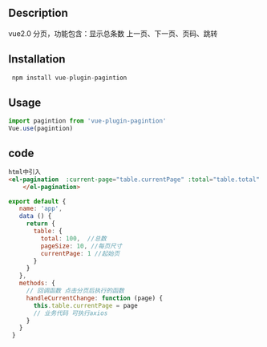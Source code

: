 
## Description

vue2.0 分页，功能包含：显示总条数 上一页、下一页、页码、跳转

## Installation

```javascript
 npm install vue-plugin-pagintion
```

## Usage

```javascript
import pagintion from 'vue-plugin-pagintion'
Vue.use(pagintion)
```

## code
```html 
html中引入
<el-pagination  :current-page="table.currentPage" :total="table.total" style="float:right" :page-size="table.pageSize" @current-change="handleCurrentChange" >
    </el-pagination>
```
```javascript
export default {
   name: 'app',
   data () {
     return {
       table: {
         total: 100,  //总数
         pageSize: 10, //每页尺寸
         currentPage: 1 //起始页
       }
     }
   },
   methods: {
     // 回调函数 点击分页后执行的函数
     handleCurrentChange: function (page) {
       this.table.currentPage = page
       // 业务代码 可执行axios
     }
   }
 }
```


